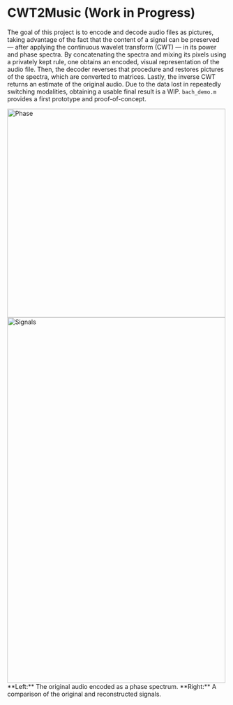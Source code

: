 # CWT2Music (Work in Progress)

The goal of this project is to encode and decode audio files as pictures, taking advantage of the fact that the content of a signal can be preserved — after applying the continuous wavelet transform (CWT) — in its power and phase spectra. 
By concatenating the spectra and mixing its pixels using a privately kept rule, one obtains an encoded, visual representation of the audio file. 
Then, the decoder reverses that procedure and restores pictures of the spectra, which are converted to matrices. 
Lastly, the inverse CWT returns an estimate of the original audio. Due to the data lost in repeatedly switching modalities, obtaining a usable final result is a WIP. ```bach_demo.m``` provides a first prototype and proof-of-concept.

<img width="500" height="478" alt="Phase" src="https://github.com/user-attachments/assets/ea05a4bb-a6e6-4aa3-bdfc-0aac8bc12aee" />
<img width="500" height="838" alt="Signals" src="https://github.com/user-attachments/assets/471e330b-534a-490b-9f6c-c30d13a142a0" />
**Left:** The original audio encoded as a phase spectrum. 
**Right:** A comparison of the original and reconstructed signals. 
